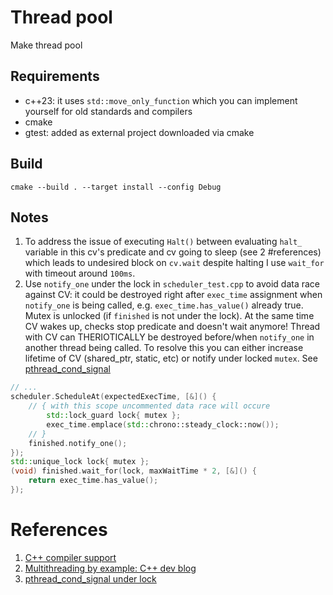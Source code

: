 # Thread pool

Make thread pool

## Requirements

- c++23: it uses `std::move_only_function` which you can implement yourself for old standards and compilers
- cmake
- gtest: added as external project downloaded via cmake

## Build

```
cmake --build . --target install --config Debug
```

## Notes

1. To address the issue of executing `Halt()` between evaluating `halt_` variable in this cv's predicate and cv going to sleep (see 2 #references) which leads to undesired block on `cv.wait` despite halting I use `wait_for` with timeout around `100ms`.  
2. Use `notify_one` under the lock in `scheduler_test.cpp` to avoid data race against CV: it could be destroyed right after `exec_time` assignment when `notify_one` is being called, e.g. `exec_time.has_value()` already true. Mutex is unlocked (if `finished` is not under the lock). At the same time CV wakes up, checks stop predicate and doesn't wait anymore! Thread with CV can THERIOTICALLY be destroyed before/when `notify_one` in another thread being called. 
To resolve this you can either increase lifetime of CV (shared_ptr, static, etc) or notify under locked `mutex`. See [pthread_cond_signal](#refs)

```C++
// ...
scheduler.ScheduleAt(expectedExecTime, [&]() {
    // { with this scope uncommented data race will occure
        std::lock_guard lock{ mutex };
        exec_time.emplace(std::chrono::steady_clock::now());
    // }
    finished.notify_one();
}); 
std::unique_lock lock{ mutex };
(void) finished.wait_for(lock, maxWaitTime * 2, [&]() {
    return exec_time.has_value();
});
```

# <a name="refs"></a>References

1. [C++ compiler support](https://runebook.dev/en/docs/cpp/compiler_support#C.2B.2B23_library_features)
2. [Multithreading by example: C++ dev blog](https://dev.to/glpuga/multithreading-by-example-the-stuff-they-didn-t-tell-you-4ed8)
3. [pthread_cond_signal under lock](https://stackoverflow.com/questions/47308494/is-there-a-data-race-if-pthread-cond-signal-is-the-last-call-in-a-thread)
